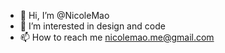 - 👋 Hi, I’m @NicoleMao
- 👀 I’m interested in design and code
- 📫 How to reach me nicolemao.me@gmail.com

<!---
Lemonade-M/Lemonade-M is a ✨ special ✨ repository because its `README.md` (this file) appears on your GitHub profile.
You can click the Preview link to take a look at your changes.
--->
